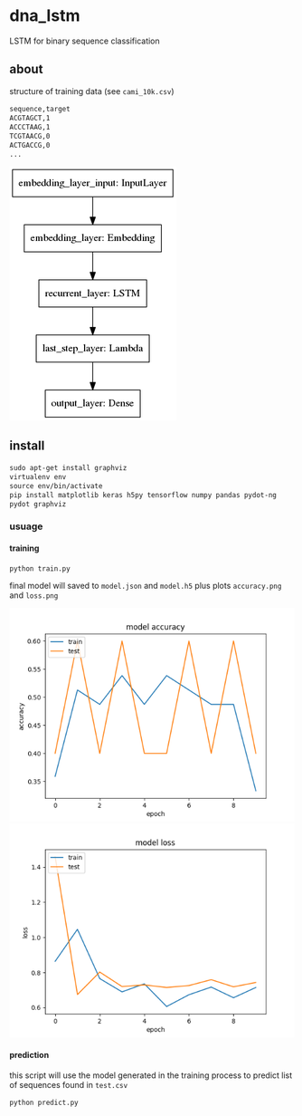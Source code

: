 # dna_lstm
LSTM for binary sequence classification

## about

structure of training data (see `cami_10k.csv`)

```
sequence,target
ACGTAGCT,1
ACCCTAAG,1
TCGTAACG,0
ACTGACCG,0
...
```

![alt text](model.png)

## install

```
sudo apt-get install graphviz
virtualenv env
source env/bin/activate
pip install matplotlib keras h5py tensorflow numpy pandas pydot-ng pydot graphviz
```

### usuage

#### training

```
python train.py
```

final model will saved to `model.json` and `model.h5` plus plots `accuracy.png` and `loss.png`

![alt text](accuracy.png)
![alt text](loss.png)

#### prediction

this script will use the model generated in the training process to predict list of sequences found in `test.csv`

```
python predict.py
```

